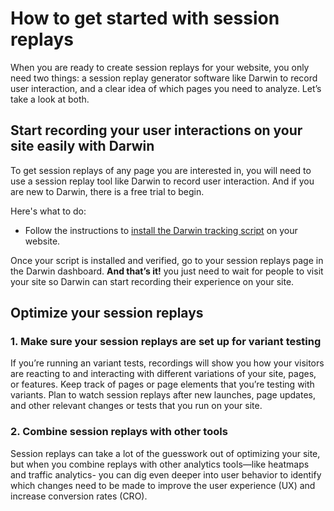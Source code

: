 # How to get started with session replays

When you are ready to create session replays for your website, you only need two things: a session replay generator software like Darwin to record user interaction, and a clear idea of which pages you need to analyze. Let’s take a look at both.

<!-- ![](./placeholder.jpg "placeholder") -->

## Start recording your user interactions on your site easily with Darwin

To get session replays of any page you are interested in, you will need to use a session replay tool like Darwin to record user interaction. And if you are new to Darwin, there is a free trial to begin.

Here's what to do:

- Follow the instructions to [install the Darwin tracking script](../../docs/add-darwin-script) on your website.

Once your script is installed and verified, go to your session replays page in the Darwin dashboard. **And that’s it!** you just need to wait for people to visit your site so Darwin can start recording their experience on your site.

## Optimize your session replays

### 1. Make sure your session replays are set up for variant testing

If you’re running an variant tests, recordings will show you how your visitors are reacting to and interacting with different variations of your site, pages, or features. Keep track of pages or page elements that you’re testing with variants. Plan to watch session replays after new launches, page updates, and other relevant changes or tests that you run on your site.

### 2. Combine session replays with other tools

Session replays can take a lot of the guesswork out of optimizing your site, but when you combine replays with other analytics tools—like heatmaps and traffic analytics- you can dig even deeper into user behavior to identify which changes need to be made to improve the user experience (UX) and increase conversion rates (CRO).
